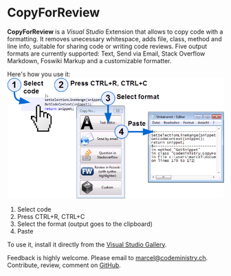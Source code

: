 # CopyForReview
**CopyForReview** is a _Visual Studio_ Extension that allows to copy code with a formatting. It removes unecessary whitespace, adds file, class, method and line info, suitable for sharing code or writing code reviews. Five output formats are currently supported: Text, Send via Email, Stack Overflow Markdown, Foswiki Markup and a customizable formatter.

Here's how you use it:
![How to use it](https://raw.githubusercontent.com/suterma/CopyForReview/master/Doc/HowToUse/Visual%20Funtioning%20Overview%20Landscape.png)

1. Select code
2. Press CTRL+R, CTRL+C
3. Select the format (output goes to the clipboard)
4. Paste

To use it, install it directly from the [Visual Studio Gallery](https://visualstudiogallery.msdn.microsoft.com/5d17a777-0964-47e3-a6e5-3eed5b31ea93).

Feedback is highly welcome. Please email to marcel@codeministry.ch. Contribute, review, comment on [GitHub](https://github.com/suterma/CopyForReview).
